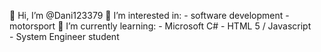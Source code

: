    👋 Hi, I’m @Dani123379
   👀 I’m interested in:
      - software development
      - motorsport
   🌱 I’m currently learning:
      - Microsoft C#
      - HTML 5 / Javascript     
      - System Engineer student

<!---
Dani123379/Dani123379 is a ✨ special ✨ repository because its `README.md` (this file) appears on your GitHub profile.
You can click the Preview link to take a look at your changes.
--->
